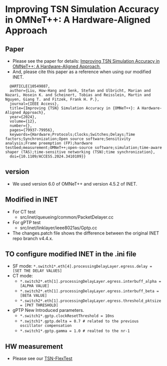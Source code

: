 # Improving TSN Simulation Accuracy in OMNeT++: A Hardware-Aligned Approach

## Paper 
- Please see the paper for details: [Improving TSN Simulation Accuracy in OMNeT++: A Hardware-Aligned Approach](https://ieeexplore.ieee.org/abstract/document/10549887),
- And, please cite this paper as a reference when using our modified INET.
```
  @ARTICLE{10549887,
  author={Liu, How-Hang and Senk, Stefan and Ulbricht, Marian and Nazari, Hosein K. and Scheinert, Tobias and Reisslein, Martin and Nguyen, Giang T. and Fitzek, Frank H. P.},
  journal={IEEE Access}, 
  title={Improving {TSN} Simulation Accuracy in {OMNeT++}: A Hardware-Aligned Approach}, 
  year={2024},
  volume={12},
  number={},
  pages={79937-79956},
  keywords={Hardware;Protocols;Clocks;Switches;Delays;Time factors;Synchronization;Open source software;Sensitivity analysis;Frame preemption (FP);hardware testbed;measurement;OMNeT++;open-source software;simulation;time-aware shaper (TAS);time-sensitive networking (TSN);time synchronization},
  doi={10.1109/ACCESS.2024.3410109}}
```

## version
- We used version 6.0 of OMNeT++ and version 4.5.2 of INET. 

## Modified in INET
- For CT test
  - src/inet/queueing/common/PacketDelayer.cc
- For gPTP test
  - src/inet/linklayer/ieee8021as/Gptp.cc
- The changes.patch file shows the difference between the original INET repo branch v4.4.x.
## TO configure modified INET in the .ini file
- SF mode: ```*.switch1*.eth[4].processingDelayLayer.egress.delay = [SET THE DELAY VALUES]```
- CT mode:
  - ```*.switch2*.eth[1].processingDelayLayer.egress.interbuff_alpha = [ALPHA VALUE]```
  - ```*.switch2*.eth[1].processingDelayLayer.egress.interbuff_beta = [BETA VALUE]```
  - ```*.switch2*.eth[1].processingDelayLayer.egress.threshold_pktsize = [PKT THRESHOLD]```
- gPTP New Introduced parameters.
  - ```*.switch1*.gptp.clockResetThreshold = 10ns```
  - ```*.switch1*.gptp.delta = 0.7 # related to the previous oscillator compensation```
  - ```*.switch1*.gptp.gamma = 1.0 # realted to the nr-1```

## HW measurement
- Please see our [TSN-FlexTest](https://github.com/5GCampus/tsn-testbed)
